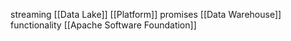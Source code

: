 streaming [[Data Lake]] [[Platform]] promises  [[Data Warehouse]] functionality
[[Apache Software Foundation]]